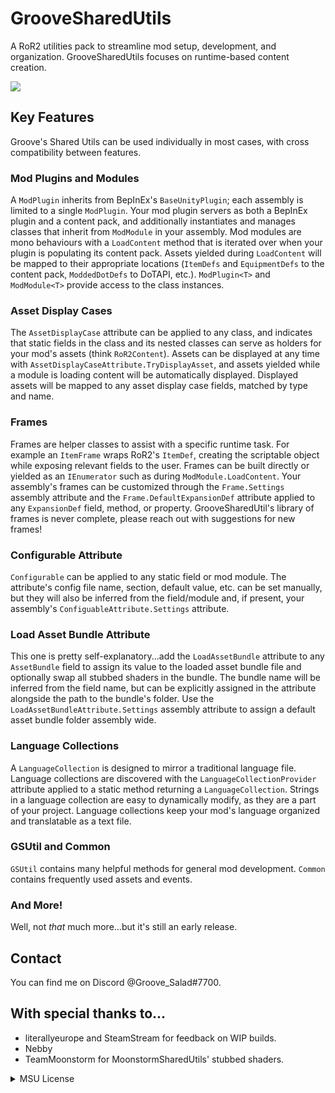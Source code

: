 # GrooveSharedUtils
A RoR2 utilities pack to streamline mod setup, development, and organization. GrooveSharedUtils focuses on runtime-based content creation.

![](https://cdn.discordapp.com/attachments/894751893421707305/1019015317990690816/BWE_DOOO_DU_DUUUUU.png)

## Key Features
Groove's Shared Utils can be used individually in most cases, with cross compatibility between features.

### Mod Plugins and Modules
A `ModPlugin` inherits from BepInEx's `BaseUnityPlugin`; each assembly is limited to a single `ModPlugin`. Your mod plugin servers as both a BepInEx plugin and a content pack, and additionally instantiates and manages classes that inherit from `ModModule` in your assembly. Mod modules are mono behaviours with a `LoadContent` method that is iterated over when your plugin is populating its content pack. Assets yielded during `LoadContent` will be mapped to their appropriate locations (`ItemDefs` and `EquipmentDefs` to the content pack, `ModdedDotDefs` to DoTAPI, etc.). `ModPlugin<T>` and `ModModule<T>` provide access to the class instances.

### Asset Display Cases
The `AssetDisplayCase` attribute can be applied to any class, and indicates that static fields in the class and its nested classes can serve as holders for your mod's assets (think `RoR2Content`). Assets can be displayed at any time with `AssetDisplayCaseAttribute.TryDisplayAsset`, and assets yielded while a module is loading content will be automatically displayed. Displayed assets will be mapped to any asset display case fields, matched by type and name.

### Frames
Frames are helper classes to assist with a specific runtime task. For example an `ItemFrame` wraps RoR2's `ItemDef`, creating the scriptable object while exposing relevant fields to the user. Frames can be built directly or yielded as an `IEnumerator` such as during `ModModule.LoadContent`. Your assembly's frames can be customized through the `Frame.Settings` assembly attribute and the `Frame.DefaultExpansionDef` attribute applied to any `ExpansionDef` field, method, or property.  GrooveSharedUtil's library of frames is never complete, please reach out with suggestions for new frames!

### Configurable Attribute
`Configurable` can be applied to any static field or mod module. The attribute's config file name, section, default value, etc. can be set manually, but they will also be inferred from the field/module and, if present, your assembly's `ConfiguableAttribute.Settings` attribute.

### Load Asset Bundle Attribute
This one is pretty self-explanatory...add the `LoadAssetBundle` attribute to any `AssetBundle` field to assign its value to the loaded asset bundle file and optionally swap all stubbed shaders in the bundle. The bundle name will be inferred from the field name, but can be explicitly assigned in the attribute alongside the path to the bundle's folder. Use the `LoadAssetBundleAttribute.Settings` assembly attribute to assign a default asset bundle folder assembly wide.

### Language Collections
A `LanguageCollection` is designed to mirror a traditional language file. Language collections are discovered with the `LanguageCollectionProvider` attribute applied to a static method returning a `LanguageCollection`. Strings in a language collection are easy to dynamically modify, as they are a part of your project. Language collections keep your mod's language organized and translatable as a text file.

### GSUtil and Common
`GSUtil` contains many helpful methods for general mod development. `Common` contains frequently used assets and events. 

### And More!
Well, not *that* much more...but it's still an early release.

## Contact
You can find me on Discord @Groove_Salad#7700.

## With special thanks to... 
* literallyeurope and SteamStream for feedback on WIP builds.
* Nebby
* TeamMoonstorm for MoonstormSharedUtils' stubbed shaders.
<details>
<summary>MSU License</summary>
<br>
Copyright © 2022 TeamMoonstorm

Permission is hereby granted, free of charge, to any person depending on this software and associated documentation files (the "Software") to deal in the software without restriction, including without limitation the rights to use, copy, modify, merge, publish, distribute, sublicense.

Other software can reuse portions of the code as long as this License alongside a "Thanks" message is included on the using software's readme

The above copyright notice and this permission notice shall be included in all copies or substantial portions of the software

All rights are reserved.
</details>

